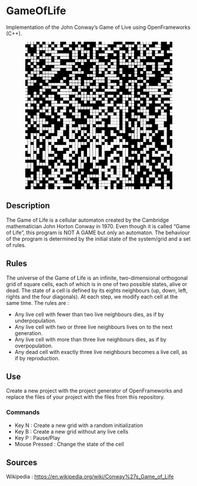 # GameOfLife

Implementation of the John Conway’s Game of Live using OpenFrameworks (C++).

<p align="center">
<img src="https://github.com/Ahziel/GameOfLife/blob/master/example.gif" width="400" height="400" />
</p>

## Description

The Game of Life is a cellular automaton created by the Cambridge mathematician John Horton Conway in 1970. Even though it is called “Game of Life”, this program is NOT A GAME but only an automaton. The behaviour of the program is determined by the initial state of the system/grid and a set of rules.

## Rules

The universe of the Game of Life is an infinite, two-dimensional orthogonal grid of square cells, each of which is in one of two possible states, alive or dead. The state of a cell is defined by its eights neighbours (up, down, left, rights and the four diagonals). At each step, we modify each cell at the same time. The rules are :

* Any live cell with fewer than two live neighbours dies, as if by underpopulation.
* Any live cell with two or three live neighbours lives on to the next generation.
* Any live cell with more than three live neighbours dies, as if by overpopulation.
* Any dead cell with exactly three live neighbours becomes a live cell, as if by reproduction.

## Use

Create a new project with the project generator of OpenFrameworks and replace the files of your project with the files from this repository.

### Commands

* Key N : Create a new grid with a random initialization
* Key B : Create a new grid without any live cells
* Key P : Pause/Play
* Mouse Pressed : Change the state of the cell 

## Sources

Wikipedia : https://en.wikipedia.org/wiki/Conway%27s_Game_of_Life

